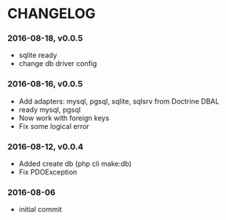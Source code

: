 # CHANGELOG

### 2016-08-18, v0.0.5
* sqlite ready
* change db driver config

### 2016-08-16, v0.0.5
* Add adapters: mysql, pgsql, sqlite, sqlsrv from Doctrine DBAL
* ready mysql, pgsql
* Now work with foreign keys
* Fix some logical error

### 2016-08-12, v0.0.4
* Added create db (php cli make:db)
* Fix PDOException

### 2016-08-06
* initial commit